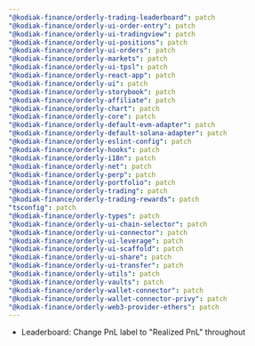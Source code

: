 ```yaml
---
"@kodiak-finance/orderly-trading-leaderboard": patch
"@kodiak-finance/orderly-ui-order-entry": patch
"@kodiak-finance/orderly-ui-tradingview": patch
"@kodiak-finance/orderly-ui-positions": patch
"@kodiak-finance/orderly-ui-orders": patch
"@kodiak-finance/orderly-markets": patch
"@kodiak-finance/orderly-ui-tpsl": patch
"@kodiak-finance/orderly-react-app": patch
"@kodiak-finance/orderly-ui": patch
"@kodiak-finance/orderly-storybook": patch
"@kodiak-finance/orderly-affiliate": patch
"@kodiak-finance/orderly-chart": patch
"@kodiak-finance/orderly-core": patch
"@kodiak-finance/orderly-default-evm-adapter": patch
"@kodiak-finance/orderly-default-solana-adapter": patch
"@kodiak-finance/orderly-eslint-config": patch
"@kodiak-finance/orderly-hooks": patch
"@kodiak-finance/orderly-i18n": patch
"@kodiak-finance/orderly-net": patch
"@kodiak-finance/orderly-perp": patch
"@kodiak-finance/orderly-portfolio": patch
"@kodiak-finance/orderly-trading": patch
"@kodiak-finance/orderly-trading-rewards": patch
"tsconfig": patch
"@kodiak-finance/orderly-types": patch
"@kodiak-finance/orderly-ui-chain-selector": patch
"@kodiak-finance/orderly-ui-connector": patch
"@kodiak-finance/orderly-ui-leverage": patch
"@kodiak-finance/orderly-ui-scaffold": patch
"@kodiak-finance/orderly-ui-share": patch
"@kodiak-finance/orderly-ui-transfer": patch
"@kodiak-finance/orderly-utils": patch
"@kodiak-finance/orderly-vaults": patch
"@kodiak-finance/orderly-wallet-connector": patch
"@kodiak-finance/orderly-wallet-connector-privy": patch
"@kodiak-finance/orderly-web3-provider-ethers": patch
---
```


- Leaderboard: Change PnL label to "Realized PnL" throughout
